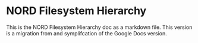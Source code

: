 # NORD Filesystem Hierarchy

This is the NORD Filesystem Hierarchy doc as a markdown file.
This version is a migration from and symplifcation of the Google Docs version.




